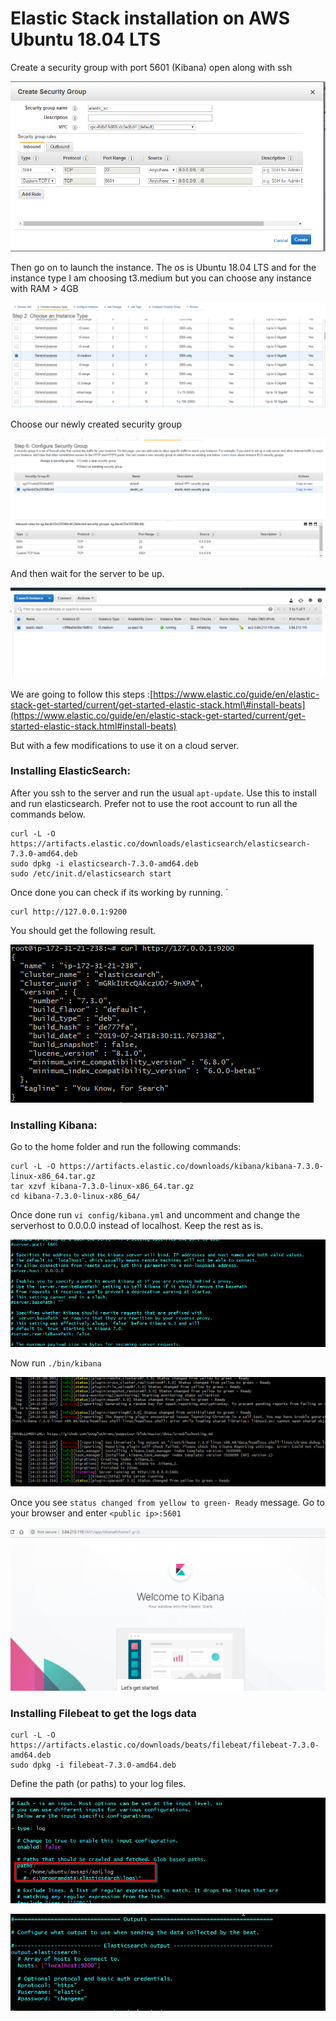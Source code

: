 # Elastic Stack installation on AWS Ubuntu 18.04 LTS

Create a security group with port 5601 \(Kibana\) open along with ssh

![](../../../.gitbook/assets/image%20%2864%29.png)

Then go on to launch the instance. The os is Ubuntu 18.04 LTS and for the instance type I am choosing t3.medium but you can choose any instance with RAM &gt; 4GB

![](../../../.gitbook/assets/image%20%2884%29.png)

Choose our newly created security group

![](../../../.gitbook/assets/image%20%2867%29.png)

And then wait for the server to be up.

![](../../../.gitbook/assets/image%20%28114%29.png)

We are going to follow this steps :[https://www.elastic.co/guide/en/elastic-stack-get-started/current/get-started-elastic-stack.html\#install-beats](https://www.elastic.co/guide/en/elastic-stack-get-started/current/get-started-elastic-stack.html#install-beats)

But with a few modifications to use it on a cloud server.

### Installing ElasticSearch:

After you ssh to the server and run the usual `apt-update`. Use this to install and run elasticsearch. Prefer not to use the root account to run all the commands below.

```text
curl -L -O https://artifacts.elastic.co/downloads/elasticsearch/elasticsearch-7.3.0-amd64.deb
sudo dpkg -i elasticsearch-7.3.0-amd64.deb
sudo /etc/init.d/elasticsearch start
```

Once done you can check if its working by running. \`

```text
curl http://127.0.0.1:9200
```

You should get the following result.

![](../../../.gitbook/assets/image%20%28107%29.png)

### Installing Kibana:

Go to the home folder and run the following commands:

```text
curl -L -O https://artifacts.elastic.co/downloads/kibana/kibana-7.3.0-linux-x86_64.tar.gz
tar xzvf kibana-7.3.0-linux-x86_64.tar.gz
cd kibana-7.3.0-linux-x86_64/
```

Once done run `vi config/kibana.yml` and uncomment and change the serverhost to 0.0.0.0 instead of localhost. Keep the rest as is.

![](../../../.gitbook/assets/image%20%2873%29.png)

Now run `./bin/kibana`

![](../../../.gitbook/assets/image%20%2889%29.png)

Once you see `status changed from yellow to green- Ready` message. Go to your browser and enter `<public ip>:5601`

![](../../../.gitbook/assets/image%20%28102%29.png)

### Installing Filebeat to get the logs data

```text
curl -L -O https://artifacts.elastic.co/downloads/beats/filebeat/filebeat-7.3.0-amd64.deb
sudo dpkg -i filebeat-7.3.0-amd64.deb
```

Define the path \(or paths\) to your log files.

![](../../../.gitbook/assets/image%20%28127%29.png)

![](../../../.gitbook/assets/image%20%2826%29.png)


